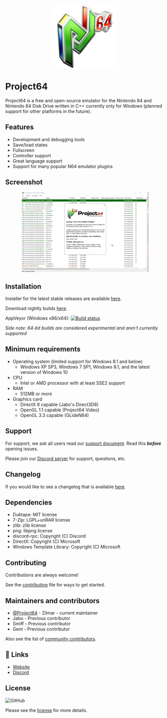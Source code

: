 <p align="center">
  <img src="./Docs/img/icon.png" alt="logo" width="200" />
</p>

# Project64

Project64 is a free and open-source emulator for the Nintendo 64 and Nintendo 64 Disk Drive written in C++ currently only for Windows (planned support for other platforms in the future).

## Features

- Development and debugging tools
- Save/load states
- Fullscreen
- Controller support
- Great language support
- Support for many popular N64 emulator plugins

## Screenshot

<p align="center">
  <img src="./Docs/img/screen.png" alt="screenshot" width="400" />
</p>

## Installation

Installer for the latest stable releases are available [here](https://www.pj64-emu.com/windows-downloads).

Download nightly builds [here](https://www.pj64-emu.com/nightly-builds).

AppVeyor (Windows x86/x64): [![Build status](https://ci.appveyor.com/api/projects/status/sbtwyhaexslyhgx3?svg=true
)](https://ci.appveyor.com/project/project64/project64/branch/develop)

*Side note: 64-bit builds are considered experimental and aren't currently supported*

## Minimum requirements

* Operating system (limited support for Windows 8.1 and below)
  * Windows XP SP3, Windows 7 SP1, Windows 8.1, and the latest version of Windows 10
* CPU
  * Intel or AMD processor with at least SSE2 support
* RAM
  * 512MB or more
* Graphics card
  * DirectX 8 capable (Jabo's Direct3D8)
  * OpenGL 1.1 capable (Project64 Video)
  * OpenGL 3.3 capable (GLideN64)

## Support

For support, we ask all users read our [support document](./Docs/SUPPORT.md). Read this ***before*** opening issues.

Please join our [Discord server](https://discord.gg/Cg3zquF) for support, questions, etc.

## Changelog

If you would like to see a changelog that is available [here](./Docs/CHANGELOG.md).

## Dependencies

- Duktape: MIT license
- 7-Zip: LGPL+unRAR license
- zlib: zlib license
- png: libpng license
- discord-rpc: Copyright (C) Discord
- DirectX: Copyright (C) Microsoft
- Windows Template Library: Copyright (C) Microsoft

## Contributing

Contributions are always welcome!

See the [contributing](./.github/CONTRIBUTING.md) file for ways to get started.

## Maintainers and contributors

- [@Project64](https://www.github.com/project64) - Zilmar - current maintainer
- Jabo - Previous contributor
- Smiff - Previous contributor
- Gent - Previous contributor

Also see the list of [community contributors](https://github.com/project64/project64/contributors).

## 🔗 Links
- [Website](https://pj64-emu.com)
- [Discord](https://discord.gg/Cg3zquF)

## License

![GitHub](https://img.shields.io/github/license/project64/project64)

Please see the [license](./license.md) for more details.